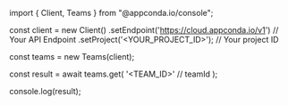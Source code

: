 import { Client, Teams } from "@appconda.io/console";

const client = new Client()
    .setEndpoint('https://cloud.appconda.io/v1') // Your API Endpoint
    .setProject('<YOUR_PROJECT_ID>'); // Your project ID

const teams = new Teams(client);

const result = await teams.get(
    '<TEAM_ID>' // teamId
);

console.log(result);
